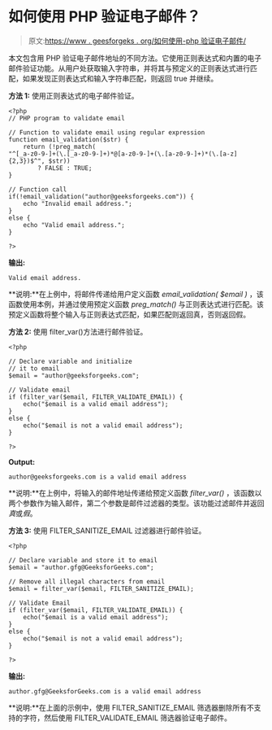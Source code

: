 # 如何使用 PHP 验证电子邮件？

> 原文:[https://www . geesforgeks . org/如何使用-php 验证电子邮件/](https://www.geeksforgeeks.org/how-to-validate-an-email-using-php/)

本文包含用 PHP 验证电子邮件地址的不同方法。它使用正则表达式和内置的电子邮件验证功能。从用户处获取输入字符串，并将其与预定义的正则表达式进行匹配，如果发现正则表达式和输入字符串匹配，则返回 true 并继续。

**方法 1:** 使用正则表达式的电子邮件验证。

```
<?php
// PHP program to validate email

// Function to validate email using regular expression
function email_validation($str) {
    return (!preg_match(
"^[_a-z0-9-]+(\.[_a-z0-9-]+)*@[a-z0-9-]+(\.[a-z0-9-]+)*(\.[a-z]{2,3})$^", $str))
        ? FALSE : TRUE;
}

// Function call
if(!email_validation("author@geeksforgeeks.com")) {
    echo "Invalid email address.";
}
else {
    echo "Valid email address.";
}

?>
```

**输出:**

```
Valid email address.

```

**说明:**在上例中，将邮件传递给用户定义函数 *email_validation( $email )* ，该函数使用本例，并通过使用预定义函数 *preg_match()* 与正则表达式进行匹配。该预定义函数将整个输入与正则表达式匹配，如果匹配则返回真，否则返回假。

**方法 2:** 使用 filter_var()方法进行邮件验证。

```
<?php

// Declare variable and initialize
// it to email
$email = "author@geeksforgeeks.com";

// Validate email
if (filter_var($email, FILTER_VALIDATE_EMAIL)) {
    echo("$email is a valid email address");
} 
else {
    echo("$email is not a valid email address");
}

?>
```

**Output:**

```
author@geeksforgeeks.com is a valid email address

```

**说明:**在上例中，将输入的邮件地址传递给预定义函数 *filter_var()* ，该函数以两个参数作为输入邮件，第二个参数是邮件过滤器的类型。该功能过滤邮件并返回*真*或*假*。

**方法 3:** 使用 FILTER_SANITIZE_EMAIL 过滤器进行邮件验证。

```
<?php

// Declare variable and store it to email
$email = "author.gfg@GeeksforGeeks.com";

// Remove all illegal characters from email
$email = filter_var($email, FILTER_SANITIZE_EMAIL);

// Validate Email
if (filter_var($email, FILTER_VALIDATE_EMAIL)) {
    echo("$email is a valid email address");
} 
else {
    echo("$email is not a valid email address");
}

?> 
```

**输出:**

```
author.gfg@GeeksforGeeks.com is a valid email address

```

**说明:**在上面的示例中，使用 FILTER_SANITIZE_EMAIL 筛选器删除所有不支持的字符，然后使用 FILTER_VALIDATE_EMAIL 筛选器验证电子邮件。